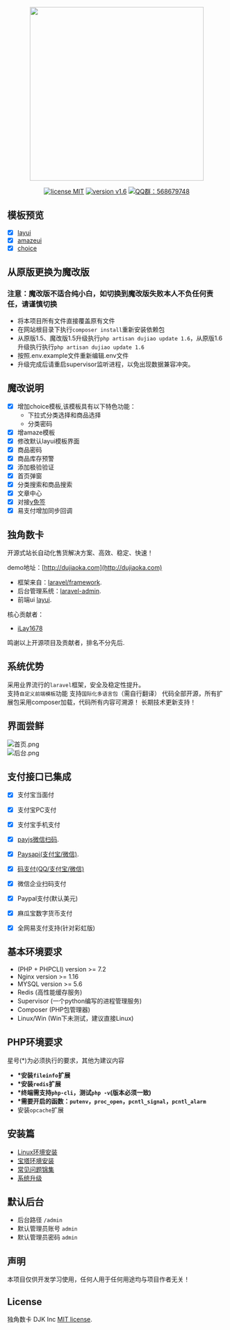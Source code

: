 <p align="center"><img src="https://i.loli.net/2020/04/07/nAzjDJlX7oc5qEw.png" width="400"></p>

<p align="center">
<a href="https://opensource.org/licenses/MIT"><img src="https://img.shields.io/badge/license-MIT-blue" alt="license MIT"></a>
<a href="https://github.com/assimon/dujiaoka/releases/tag/v1.6"><img src="https://img.shields.io/badge/pod-v1.6-red" alt="version v1.6"></a>
<a href="https://shang.qq.com/wpa/qunwpa?idkey=37b6b06f7c941dae20dcd5784088905d6461064d7f33478692f0c4215546cee0"><img src="https://img.shields.io/badge/QQ%E7%BE%A4-568679748-green" alt="QQ群：568679748"></a>
</p>

## 模板预览
- [x] [layui](https://iq.ci?tpl=layui)
- [x] [amazeui](https://iq.ci?tpl=amazeui)
- [x] [choice](https://iq.ci?tpl=choice)

## 从原版更换为魔改版
### 注意：魔改版不适合纯小白，如切换到魔改版失败本人不负任何责任，请谨慎切换

 - 将本项目所有文件直接覆盖原有文件
 - 在网站根目录下执行`composer install`重新安装依赖包
 - 从原版1.5、魔改版1.5升级执行`php artisan dujiao update 1.6`，从原版1.6升级执行执行`php artisan dujiao update 1.6` 
 - 按照.env.example文件重新编辑.env文件
 - 升级完成后请重启supervisor监听进程，以免出现数据兼容冲突。

## 魔改说明
- [x] 增加choice模板,该模板具有以下特色功能：
  - 下拉式分类选择和商品选择
  - 分类密码
- [x] 增amaze模板
- [x] 修改默认layui模板界面
- [x] 商品密码 
- [x] 商品库存预警
- [x] 添加极验验证
- [x] 首页弹窗
- [x] 分类搜索和商品搜索
- [x] 文章中心
- [x] 对接[v免签](https://github.com/szvone/vmqphp)
- [x] 易支付增加同步回调

## 独角数卡

开源式站长自动化售货解决方案、高效、稳定、快速！

demo地址：[http://dujiaoka.com](http://dujiaoka.com)

- 框架来自：[laravel/framework](https://github.com/laravel/laravel).
- 后台管理系统：[laravel-admin](https://laravel-admin.org/).
- 前端ui [layui](https://www.layui.com/).     

核心贡献者：
- [iLay1678](https://github.com/iLay1678)

鸣谢以上开源项目及贡献者，排名不分先后.    

## 系统优势 

采用业界流行的`laravel`框架，安全及稳定性提升。    
支持`自定义前端模板`功能 
支持`国际化多语言包`（需自行翻译）
代码全部开源，所有扩展包采用composer加载，代码所有内容可溯源！ 
长期技术更新支持！ 

## 界面尝鲜

![首页.png](https://cdn.jsdelivr.net/gh/iLay1678/images/imgs/Snipaste_2020-05-31_09-53-08.png)   
![后台.png](https://i.loli.net/2020/04/07/ZcYLqN4d2fuAI7X.png)    



## 支付接口已集成
- [x] 支付宝当面付
- [x] 支付宝PC支付
- [x] 支付宝手机支付
- [x] [payjs微信扫码](http://payjs.cn).
- [x] [Paysapi(支付宝/微信)](https://www.paysapi.com/).
- [x] [码支付(QQ/支付宝/微信)](https://codepay.fateqq.com/)
- [x] 微信企业扫码支付 
- [x] Paypal支付(默认美元) 
- [x] 麻瓜宝数字货币支付     
- [x] 全网易支付支持(针对彩虹版) 
 

## 基本环境要求

- (PHP + PHPCLI) version >= 7.2
- Nginx version >= 1.16
- MYSQL version >= 5.6
- Redis (高性能缓存服务)
- Supervisor (一个python编写的进程管理服务)
- Composer (PHP包管理器)
- Linux/Win (Win下未测试，建议直接Linux)

## PHP环境要求

星号(*)为必须执行的要求，其他为建议内容

- **\*安装`fileinfo`扩展**
- **\*安装`redis`扩展**
- **\*终端需支持`php-cli`，测试`php -v`(版本必须一致)**
- **\*需要开启的函数：`putenv`，`proc_open`，`pcntl_signal`，`pcntl_alarm`**
- 安装`opcache`扩展


## 安装篇

- [Linux环境安装](/wikis/linux_install.md)   
- [宝塔环境安装](/wikis/bt_install.md)
- [常见问题锦集](/wikis/problems.md)
- [系统升级](/wikis/update.md)

## 默认后台

- 后台路径 `/admin`   
- 默认管理员账号 `admin`
- 默认管理员密码 `admin`

## 声明

本项目仅供开发学习使用，任何人用于任何用途均与项目作者无关！

## License

独角数卡 DJK Inc [MIT license](https://opensource.org/licenses/MIT).
